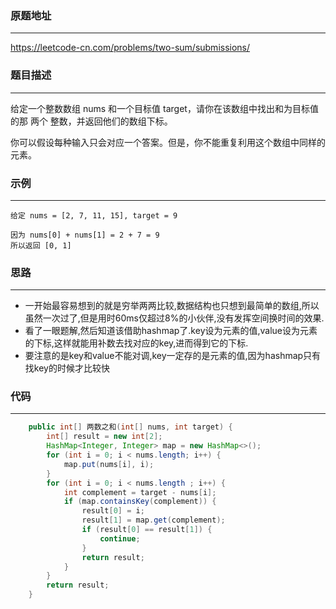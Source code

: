 ### 原题地址

---

https://leetcode-cn.com/problems/two-sum/submissions/



### 题目描述

----

给定一个整数数组 nums 和一个目标值 target，请你在该数组中找出和为目标值的那 两个 整数，并返回他们的数组下标。

你可以假设每种输入只会对应一个答案。但是，你不能重复利用这个数组中同样的元素。



### 示例

---

```
给定 nums = [2, 7, 11, 15], target = 9

因为 nums[0] + nums[1] = 2 + 7 = 9
所以返回 [0, 1]

```



### 思路

---

* 一开始最容易想到的就是穷举两两比较,数据结构也只想到最简单的数组,所以虽然一次过了,但是用时60ms仅超过8%的小伙伴,没有发挥空间换时间的效果.
* 看了一眼题解,然后知道该借助hashmap了.key设为元素的值,value设为元素的下标,这样就能用补数去找对应的key,进而得到它的下标.
* 要注意的是key和value不能对调,key一定存的是元素的值,因为hashmap只有找key的时候才比较快



### 代码

---

```java
    public int[] 两数之和(int[] nums, int target) {
        int[] result = new int[2];
        HashMap<Integer, Integer> map = new HashMap<>();
        for (int i = 0; i < nums.length; i++) {
            map.put(nums[i], i);
        }
        for (int i = 0; i < nums.length ; i++) {
            int complement = target - nums[i];
            if (map.containsKey(complement)) {
                result[0] = i;
                result[1] = map.get(complement);
                if (result[0] == result[1]) {
                    continue;
                }
                return result;
            }
        }
        return result;
    }
```

